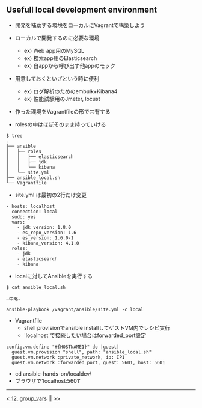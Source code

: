 Usefull local development environment
---

- 開発を補助する環境をローカルにVagrantで構築しよう
- ローカルで開発するのに必要な環境
  - ex) Web app用のMySQL
  - ex) 検索app用のElasticsearch
  - ex) 自appから呼び出す他appのモック
- 用意しておくといざという時に便利
  - ex) ログ解析のためのembulk+Kibana4
  - ex) 性能試験用のJmeter, locust
- 作った環境をVagrantfileの形で共有する


- rolesの中はほぼそのまま持っていける

```
$ tree
.
├── ansible
│   ├── roles
│   │   ├── elasticsearch
│   │   ├── jdk
│   │   └── kibana
│   └── site.yml
├── ansible_local.sh
└── Vagrantfile
```

- site.yml は最初の2行だけ変更

```
- hosts: localhost
  connection: local
  sudo: yes
  vars:
    - jdk_version: 1.8.0
    - es_repo_version: 1.6
    - es_version: 1.6.0-1
    - kibana_version: 4.1.0
  roles:
    - jdk
    - elasticsearch
    - kibana
```

- localに対してAnsibleを実行する

```
$ cat ansible_local.sh

~中略~

ansible-playbook /vagrant/ansible/site.yml -c local
```


- Vagrantfile
  - shell provisionでansible installしてゲストVM内でレシピ実行
  - 'localhost'で接続したい場合はforwarded_port設定

```
config.vm.define "#{HOSTNAME1}" do |guest|
  guest.vm.provision "shell", path: "ansible_local.sh"
  guest.vm.network :private_network, ip: IP1
  guest.vm.network :forwarded_port, guest: 5601, host: 5601
```

- cd ansible-hands-on/localdev/
- ブラウザで'localhost:5601'

---
[< 12. group_vars](12_group_vars.md) || [>>](../Readme.md)
